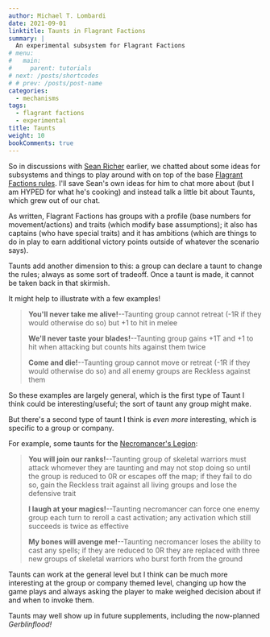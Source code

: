 ```yaml
---
author: Michael T. Lombardi
date: 2021-09-01
linktitle: Taunts in Flagrant Factions
summary: |
  An experimental subsystem for Flagrant Factions
# menu:
#   main:
#     parent: tutorials
# next: /posts/shortcodes
# # prev: /posts/post-name
categories:
  - mechanisms
tags:
  - flagrant factions
  - experimental
title: Taunts
weight: 10
bookComments: true
---
```


So in discussions with [Sean Richer](https://twitter.com/HypatiasAngst) earlier, we chatted about some ideas for subsystems and things to play around with on top of the base [Flagrant Factions rules](/games/factions/rules).
I'll save Sean's own ideas for him to chat more about (but I am HYPED for what he's cooking) and instead talk a little bit about Taunts, which grew out of our chat.

As written, Flagrant Factions has groups with a profile (base numbers for movement/actions) and traits (which modify base assumptions); it also has captains (who have special traits) and it has ambitions (which are things to do in play to earn additional victory points outside of whatever the scenario says).

Taunts add another dimension to this: a group can declare a taunt to change the rules; always as some sort of tradeoff. Once a taunt is made, it cannot be taken back in that skirmish.

It might help to illustrate with a few examples!

> **You'll never take me alive!**--Taunting group cannot retreat (-1R if they would otherwise do so) but +1 to hit in melee
>
> **We'll never taste your blades!**--Taunting group gains +1T and +1 to hit when attacking but counts hits against them twice
>
> **Come and die!**--Taunting group cannot move or retreat (-1R if they would otherwise do so) and all enemy groups are Reckless against them

So these examples are largely general, which is the first type of Taunt I think could be interesting/useful;
the sort of taunt any group might make.

But there's a second type of taunt I think is _even more_ interesting, which is specific to a group or company.

For example, some taunts for the [Necromancer's Legion](/games/factions/companies#Necromancers-Legion):

> **You will join our ranks!**--Taunting group of skeletal warriors must attack whomever they are taunting and may not stop doing so until the group is reduced to 0R or escapes off the map; if they fail to do so, gain the Reckless trait against all living groups and lose the defensive trait
>
> **I laugh at your magics!**--Taunting necromancer can force one enemy group each turn to reroll a cast activation; any activation which still succeeds is twice as effective
>
> **My bones will avenge me!**--Taunting necromancer loses the ability to cast any spells; if they are reduced to 0R they are replaced with three new groups of skeletal warriors who burst forth from the ground

Taunts can work at the general level but I think can be much more interesting at the group or company themed level, changing up how the game plays and always asking the player to make weighed decision about if and when to invoke them.

Taunts may well show up in future supplements, including the now-planned _Gerblinflood!_
